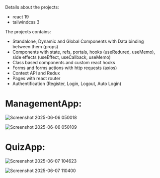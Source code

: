 Details about the projects:
- react 19
- tailwindcss 3

The projects contains:
- Standalone, Dynamic and Global Components with Data binding between them (props)
- Components with state, refs, portals, hooks (useRedured, useMemo), side effects (useEffect, useCallback, useMemo)
- Class based components and custom react hooks
- Forms and forms actions with http requests (axios)
- Context API and Redux
- Pages with react router
- Authentification (Register, Login, Logout, Auto Login)

# ManagementApp:
![Screenshot 2025-06-06 050018](https://github.com/user-attachments/assets/5dfcac55-0943-4d18-90f2-b45f66beea48)

![Screenshot 2025-06-06 050109](https://github.com/user-attachments/assets/5603e634-a0cc-43cd-8d7b-be04094fac5d)

# QuizApp:
![Screenshot 2025-06-07 104623](https://github.com/user-attachments/assets/3073ee4d-605a-429a-a750-f95830a60c2f)

![Screenshot 2025-06-07 110400](https://github.com/user-attachments/assets/913f393e-e789-4075-ab3e-c1c3ed56fdc0)
